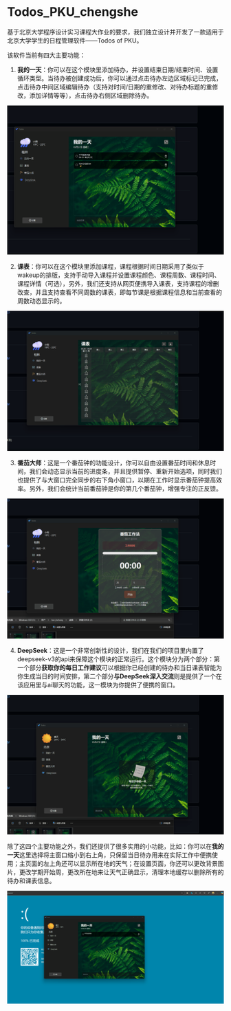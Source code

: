 # Todos_PKU_chengshe
基于北京大学程序设计实习课程大作业的要求，我们独立设计并开发了一款适用于北京大学学生的日程管理软件——Todos of PKU。

该软件当前有四大主要功能：
1. **我的一天**：你可以在这个模块里添加待办，并设置结束日期/结束时间、设置循环类型。当待办被创建成功后，你可以通过点击待办左边区域标记已完成，点击待办中间区域编辑待办（支持对时间/日期的重修改、对待办标题的重修改，添加详情等等），点击待办右侧区域删除待办。

![我的一天](readme_photos/我的一天.gif)
  
2. **课表**：你可以在这个模块里添加课程，课程根据时间日期采用了类似于wakeup的排版，支持手动导入课程并设置课程颜色、课程周数、课程时间、课程详情（可选），另外，我们还支持从网页便携导入课表，支持课程的增删改查，并且支持查看不同周数的课表，即每节课是根据课程信息和当前查看的周数动态显示的。

![课表](readme_photos/课表.gif)

3. **番茄大师**：这是一个番茄钟的功能设计，你可以自由设置番茄时间和休息时间，我们会动态显示当前的进度条，并且提供暂停、重新开始选项，同时我们也提供了与大窗口完全同步的右下角小窗口，以期在工作时显示番茄钟提高效率。另外，我们会统计当前番茄钟是你的第几个番茄钟，增强专注的正反馈。

![番茄大师](readme_photos/番茄大师.gif)

4. **DeepSeek**：这是一个非常创新性的设计，我们在我们的项目里内置了deepseek-v3的api来保障这个模块的正常运行。这个模块分为两个部分：第一个部分**获取你的每日工作建议**可以根据你已经创建的待办和当日课表智能为你生成当日的时间安排，第二个部分**与DeepSeek深入交流**则是提供了一个在该应用里与ai聊天的功能，这一模块为你提供了便携的窗口。

![DeepSeek](readme_photos/Deepseek.gif)

除了这四个主要功能之外，我们还提供了很多实用的小功能，比如：你可以在**我的一天**这里选择将主窗口缩小到右上角，只保留当日待办用来在实际工作中便携使用；主页面的左上角还可以显示所在地的天气；在设置页面，你还可以更改背景图片，更改学期开始周，更改所在地来让天气正确显示，清理本地缓存以删除所有的待办和课表信息。

![其他设置](readme_photos/settings.gif)
